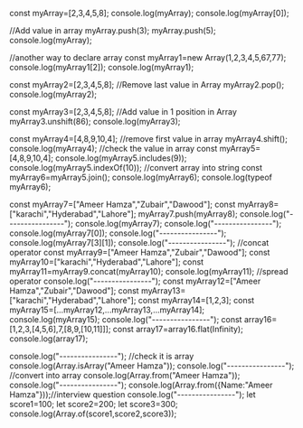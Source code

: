 const myArray=[2,3,4,5,8];
console.log(myArray);
console.log(myArray[0]);

//Add value in array
myArray.push(3);
myArray.push(5);
console.log(myArray);

//another way to declare array
const myArray1=new Array(1,2,3,4,5,67,77);
console.log(myArray1[2]);
console.log(myArray1);

const myArray2=[2,3,4,5,8];
//Remove last value in Array
myArray2.pop();
console.log(myArray2);

const myArray3=[2,3,4,5,8];
//Add value in 1 position in Array
myArray3.unshift(86);
console.log(myArray3);

const myArray4=[4,8,9,10,4];
//remove first value in array
myArray4.shift();
console.log(myArray4);
//check the value in array
const myArray5=[4,8,9,10,4];
console.log(myArray5.includes(9));
console.log(myArray5.indexOf(10));
//convert array into string
const myArray6=myArray5.join();
console.log(myArray6);
console.log(typeof myArray6);

const myArray7=["Ameer Hamza","Zubair","Dawood"];
const myArray8=["karachi","Hyderabad","Lahore"];
myArray7.push(myArray8);
console.log("----------------");
console.log(myArray7);
console.log("----------------");
console.log(myArray7[0]);
console.log("----------------");
console.log(myArray7[3][1]);
console.log("----------------");
//concat operator
const myArray9=["Ameer Hamza","Zubair","Dawood"];
const myArray10=["karachi","Hyderabad","Lahore"];
const myArray11=myArray9.concat(myArray10);
console.log(myArray11);
//spread operator
console.log("----------------");
const myArray12=["Ameer Hamza","Zubair","Dawood"];
const myArray13=["karachi","Hyderabad","Lahore"];
const myArray14=[1,2,3];
const myArray15=[...myArray12,...myArray13,...myArray14];
console.log(myArray15);
console.log("----------------");
const array16=[1,2,3,[4,5,6],7,[8,9,[10,11]]];
const array17=array16.flat(Infinity);
console.log(array17);

console.log("----------------");
//check it is array
console.log(Array.isArray("Ameer Hamza"));
console.log("----------------");
//convert into array
console.log(Array.from("Ameer Hamza"));
console.log("----------------");
console.log(Array.from({Name:"Ameer Hamza"}));//interview question
console.log("----------------");
let score1=100;
let score2=200;
let score3=300;
console.log(Array.of(score1,score2,score3));









